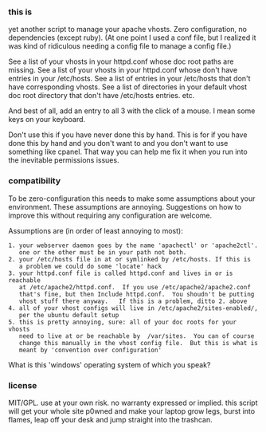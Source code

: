 ### this is

yet another script to manage your apache vhosts.  Zero configuration,
no dependencies (except ruby).  (At one point I used a conf file, but I
realized it was kind of ridiculous needing a config file to manage a config file.)

See a list of your vhosts in your httpd.conf whose doc root paths are missing.
See a list of your vhosts in your httpd.conf whose don't have entries in your
/etc/hosts.  See a list of entries in your /etc/hosts that don't have
corresponding vhosts.  See a list of directories in your default vhost doc
root directory that don't have /etc/hosts entries. etc.

And best of all, add an entry to all 3 with the click of a mouse.  I mean some
keys on your keyboard.

Don't use this if you have never done this by hand.  This is for if you have
done this by hand and you don't want to and you don't want to use something
like cpanel.  That way you can help me fix it when you run into the inevitable
permissions issues.

### compatibility

To be zero-configuration this needs to make some assumptions about your
environment.  These assumptions are annoying.  Suggestions on how to
improve this without requiring any configuration are welcome.

Assumptions are (in order of least annoying to most):

    1. your webserver daemon goes by the name 'apachectl' or 'apache2ctl'.
       one or the other must be in your path not both.
    2. your /etc/hosts file in at or symlinked by /etc/hosts. If this is
       a problem we could do some 'locate' hack
    3. your httpd.conf file is called httpd.conf and lives in or is reachable
       at /etc/apache2/httpd.conf.  If you use /etc/apache2/apache2.conf
       that's fine, but then Include httpd.conf.  You shoudn't be putting
       vhost stuff there anyway.   If this is a problem, ditto 2. above
    4. all of your vhost configs will live in /etc/apache2/sites-enabled/,
       per the ubuntu default setup
    5. this is pretty annoying, sure: all of your doc roots for your vhosts
       need to live at or be reachable by  /var/sites.  You can of course
       change this manually in the vhost config file.  But this is what is
       meant by 'convention over configuration'


What is this 'windows' operating system of which you speak?


### license

MIT/GPL.  use at your own risk.  no warranty expressed or implied.  this script will get your whole site p0wned and make your laptop grow legs, burst into flames, leap off your desk and jump straight into the trashcan.
